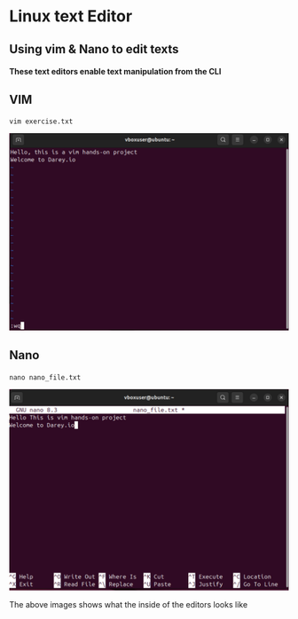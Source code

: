 # Linux text Editor
## Using vim & Nano to edit texts

#### These text editors enable text manipulation from the CLI

## VIM 

`vim exercise.txt`

![vm](./images/01.vim.png)

## Nano

`nano nano_file.txt`

![nano](./images/02.nano.png)


The above images shows what the inside of the editors looks like